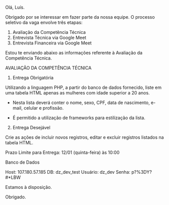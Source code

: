 Olá, Luís.

Obrigado por se interessar em fazer parte da nossa equipe. O processo seletivo da vaga envolve três etapas:

1) Avaliação da Competência Técnica
2) Entrevista Técnica via Google Meet
3) Entrevista Financeira via Google Meet

Estou te enviando abaixo as informações referente à Avaliação da Competência Técnica.

AVALIAÇÃO DA COMPETÊNCIA TÉCNICA

1. Entrega Obrigatória

Utilizando a linguagem PHP, a partir do banco de dados fornecido, liste em uma tabela HTML apenas as mulheres com idade superior a 20 anos.

- Nesta lista deverá conter o nome, sexo, CPF, data de nascimento, e-mail, celular e profissão.

- É permitido a utilização de frameworks para estilização da lista.

2. Entrega Desejável

Crie as ações de incluir novos registros, editar e excluir registros listados na tabela HTML.

Prazo Limite para Entrega:
12/01 (quinta-feira) às 10:00

Banco de Dados

Host: 107.180.57.185
DB: dz_dev_test
Usuário: dz_dev
Senha: p?%3DY?#*LBW

Estamos à disposição.

Obrigado.
